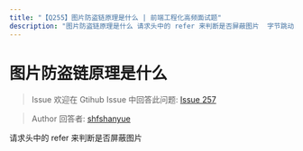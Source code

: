 ```yaml
---
title: "【Q255】图片防盗链原理是什么 | 前端工程化高频面试题"
description: "图片防盗链原理是什么 请求头中的 refer 来判断是否屏蔽图片  字节跳动面试题、阿里腾讯面试题、美团小米面试题。"
---
```


# 图片防盗链原理是什么

> Issue
> 欢迎在 Gtihub Issue 中回答此问题: [Issue 257](https://github.com/shfshanyue/Daily-Question/issues/257)

> Author
> 回答者: [shfshanyue](https://github.com/shfshanyue)

请求头中的 refer 来判断是否屏蔽图片
